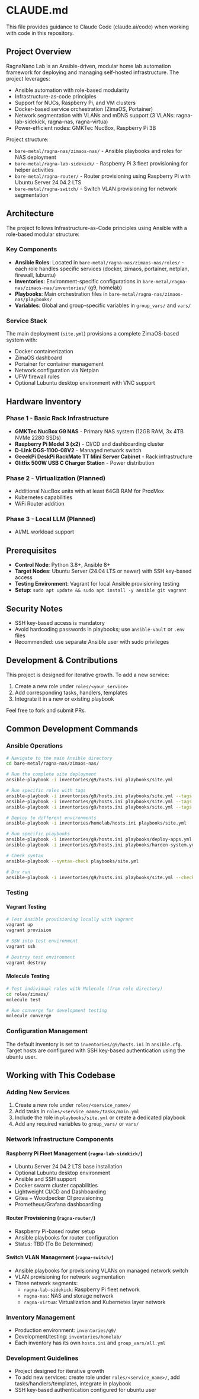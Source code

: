# CLAUDE.md

This file provides guidance to Claude Code (claude.ai/code) when working with code in this repository.

## Project Overview

RagnaNano Lab is an Ansible-driven, modular home lab automation framework for deploying and managing self-hosted infrastructure. The project leverages:

- Ansible automation with role-based modularity
- Infrastructure-as-code principles
- Support for NUCs, Raspberry Pi, and VM clusters
- Docker-based service orchestration (ZimaOS, Portainer)
- Network segmentation with VLANs and mDNS support (3 VLANs: ragna-lab-sidekick, ragna-nas, ragna-virtua)
- Power-efficient nodes: GMKTec NucBox, Raspberry Pi 3B

Project structure:
- `bare-metal/ragna-nas/zimaos-nas/` - Ansible playbooks and roles for NAS deployment
- `bare-metal/ragna-lab-sidekick/` - Raspberry Pi 3 fleet provisioning for helper activities
- `bare-metal/ragna-router/` - Router provisioning using Raspberry Pi with Ubuntu Server 24.04.2 LTS
- `bare-metal/ragna-switch/` - Switch VLAN provisioning for network segmentation

## Architecture

The project follows Infrastructure-as-Code principles using Ansible with a role-based modular structure:

### Key Components
- **Ansible Roles**: Located in `bare-metal/ragna-nas/zimaos-nas/roles/` - each role handles specific services (docker, zimaos, portainer, netplan, firewall, lubuntu)
- **Inventories**: Environment-specific configurations in `bare-metal/ragna-nas/zimaos-nas/inventories/` (g9, homelab)
- **Playbooks**: Main orchestration files in `bare-metal/ragna-nas/zimaos-nas/playbooks/`
- **Variables**: Global and group-specific variables in `group_vars/` and `vars/`

### Service Stack
The main deployment (`site.yml`) provisions a complete ZimaOS-based system with:
- Docker containerization
- ZimaOS dashboard
- Portainer for container management
- Network configuration via Netplan
- UFW firewall rules
- Optional Lubuntu desktop environment with VNC support

## Hardware Inventory

### Phase 1 - Basic Rack Infrastructure
- **GMKTec NucBox G9 NAS** - Primary NAS system (12GB RAM, 3x 4TB NVMe 2280 SSDs)
- **Raspberry Pi Model 3 (x2)** - CI/CD and dashboarding cluster
- **D-Link DGS-1100-08V2** - Managed network switch
- **GeeekPi DeskPi RackMate TT Mini Server Cabinet** - Rack infrastructure
- **Glitfix 500W USB C Charger Station** - Power distribution

### Phase 2 - Virtualization (Planned)
- Additional NucBox units with at least 64GB RAM for ProxMox
- Kubernetes capabilities
- WiFi Router addition

### Phase 3 - Local LLM (Planned)
- AI/ML workload support

## Prerequisites

- **Control Node**: Python 3.8+, Ansible 8+
- **Target Nodes**: Ubuntu Server (24.04 LTS or newer) with SSH key-based access
- **Testing Environment**: Vagrant for local Ansible provisioning testing
- **Setup**: `sudo apt update && sudo apt install -y ansible git vagrant`

## Security Notes

- SSH key-based access is mandatory
- Avoid hardcoding passwords in playbooks; use `ansible-vault` or `.env` files
- Recommended: use separate Ansible user with sudo privileges

## Development & Contributions

This project is designed for iterative growth. To add a new service:
1. Create a new role under `roles/<your_service>`
2. Add corresponding tasks, handlers, templates
3. Integrate it in a new or existing playbook

Feel free to fork and submit PRs.

## Common Development Commands

### Ansible Operations
```bash
# Navigate to the main Ansible directory
cd bare-metal/ragna-nas/zimaos-nas/

# Run the complete site deployment
ansible-playbook -i inventories/g9/hosts.ini playbooks/site.yml

# Run specific roles with tags
ansible-playbook -i inventories/g9/hosts.ini playbooks/site.yml --tags docker
ansible-playbook -i inventories/g9/hosts.ini playbooks/site.yml --tags zimaos,portainer
ansible-playbook -i inventories/g9/hosts.ini playbooks/site.yml --tags lubuntu

# Deploy to different environments
ansible-playbook -i inventories/homelab/hosts.ini playbooks/site.yml

# Run specific playbooks
ansible-playbook -i inventories/g9/hosts.ini playbooks/deploy-apps.yml
ansible-playbook -i inventories/g9/hosts.ini playbooks/harden-system.yml

# Check syntax
ansible-playbook --syntax-check playbooks/site.yml

# Dry run
ansible-playbook -i inventories/g9/hosts.ini playbooks/site.yml --check
```

### Testing

#### Vagrant Testing
```bash
# Test Ansible provisioning locally with Vagrant
vagrant up
vagrant provision

# SSH into test environment
vagrant ssh

# Destroy test environment
vagrant destroy
```

#### Molecule Testing
```bash
# Test individual roles with Molecule (from role directory)
cd roles/zimaos/
molecule test

# Run converge for development testing
molecule converge
```

### Configuration Management
The default inventory is set to `inventories/g9/hosts.ini` in `ansible.cfg`. Target hosts are configured with SSH key-based authentication using the ubuntu user.

## Working with This Codebase

### Adding New Services
1. Create a new role under `roles/<service_name>/`
2. Add tasks in `roles/<service_name>/tasks/main.yml`
3. Include the role in `playbooks/site.yml` or create a dedicated playbook
4. Add any required variables to `group_vars/` or `vars/`

### Network Infrastructure Components

#### Raspberry Pi Fleet Management (`ragna-lab-sidekick/`)
- Ubuntu Server 24.04.2 LTS base installation
- Optional Lubuntu desktop environment
- Ansible and SSH support
- Docker swarm cluster capabilities
- Lightweight CI/CD and Dashboarding
- Gitea + Woodpecker CI provisioning
- Prometheus/Grafana dashboarding

#### Router Provisioning (`ragna-router/`)
- Raspberry Pi-based router setup
- Ansible playbooks for router configuration
- Status: TBD (To Be Determined)

#### Switch VLAN Management (`ragna-switch/`)
- Ansible playbooks for provisioning VLANs on managed network switch
- VLAN provisioning for network segmentation
- Three network segments:
  - `ragna-lab-sidekick`: Raspberry Pi fleet network
  - `ragna-nas`: NAS and storage network
  - `ragna-virtua`: Virtualization and Kubernetes layer network

### Inventory Management
- Production environment: `inventories/g9/`
- Development/testing: `inventories/homelab/`
- Each inventory has its own `hosts.ini` and `group_vars/all.yml`

### Development Guidelines
- Project designed for iterative growth
- To add new services: create role under `roles/<service_name>/`, add tasks/handlers/templates, integrate in playbook
- SSH key-based authentication configured for ubuntu user